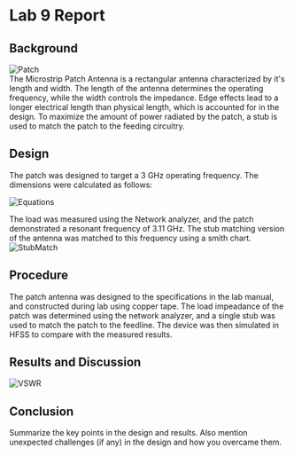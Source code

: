 # Lab 9 Report


## Background
![Patch](https://github.com/CourseReps/ECEN452-Spring2016/blob/master/Students/joshruff/Lab9/Patch_Diagram.png)<br>
The Microstrip Patch Antenna is a rectangular antenna characterized by it's length and width. The length of the antenna determines the operating frequency, while the width controls the impedance. Edge effects lead to a longer electrical length than physical length, which is accounted for in the design. To maximize the amount of power radiated by the patch, a stub is used to match the patch to the feeding circuitry. 


## Design
The patch was designed to target a 3 GHz operating frequency. The dimensions were calculated as follows: 

![Equations](https://github.com/CourseReps/ECEN452-Spring2016/blob/master/Students/joshruff/Lab9/Equations.png)<br>

The load was measured using the Network analyzer, and the patch demonstrated a resonant frequency of 3.11 GHz. The stub matching version of the antenna was matched to this frequency using a smith chart. 
![StubMatch](https://github.com/CourseReps/ECEN452-Spring2016/blob/master/Students/joshruff/Lab9/Stub_Diagram.png)<br>

## Procedure
The patch antenna was designed to the specifications in the lab manual, and constructed during lab using copper tape. The load impeadance of the patch was determined using the network analyzer, and a single stub was used to match the patch to the feedline. The device was then simulated in HFSS to compare with the measured results. 

## Results and Discussion
![VSWR](https://github.com/CourseReps/ECEN452-Spring2016/blob/master/Students/joshruff/Lab9/VSWR.png)<br>

## Conclusion
Summarize the key points in the design and results. Also mention unexpected challenges (if any) in the design and how you overcame them. 


